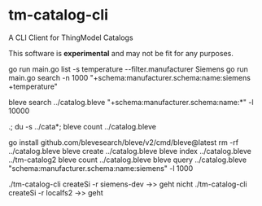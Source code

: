 # tm-catalog-cli
A CLI Client for ThingModel Catalogs

This software is **experimental** and may not be fit for any purposes. 


go run main.go list -s temperature --filter.manufacturer Siemens
go run main.go search -n 1000 "+schema\:manufacturer.schema\:name:siemens +temperature"

bleve search ../catalog.bleve "+schema\:manufacturer.schema\:name:*" -l 10000

.; du -s ../cata*; bleve count ../catalog.bleve


go install github.com/blevesearch/bleve/v2/cmd/bleve@latest
rm -rf ../catalog.bleve
bleve create ../catalog.bleve
bleve index ../catalog.bleve ../tm-catalog2
bleve count ../catalog.bleve
bleve query ../catalog.bleve "schema\:manufacturer.schema\:name:siemens" -l 1000

./tm-catalog-cli createSi -r siemens-dev ->> geht nicht
./tm-catalog-cli createSi -r localfs2 ->> geht
